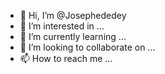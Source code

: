 - 👋 Hi, I’m @Josephededey
- 👀 I’m interested in ...
- 🌱 I’m currently learning ...
- 💞️ I’m looking to collaborate on ...
- 📫 How to reach me ...

<!---
Josephededey/Josephededey is a ✨ special ✨ repository because its `README.md` (this file) appears on your GitHub profile.
You can click the Preview link to take a look at your changes.
--->
